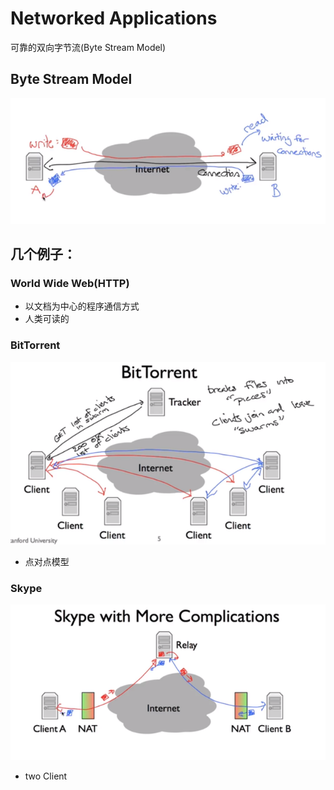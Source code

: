 # Networked Applications

可靠的双向字节流(Byte Stream Model)

## Byte Stream Model
![Byte Stream Model](imgs/ByteStreamModel.png)

## 几个例子：

### World Wide Web(HTTP)
- 以文档为中心的程序通信方式
- 人类可读的

### BitTorrent
![BitTorrent](imgs/BitTorrent.png)
- 点对点模型

### Skype
![Skype](imgs/Skype.png)

- two Client

